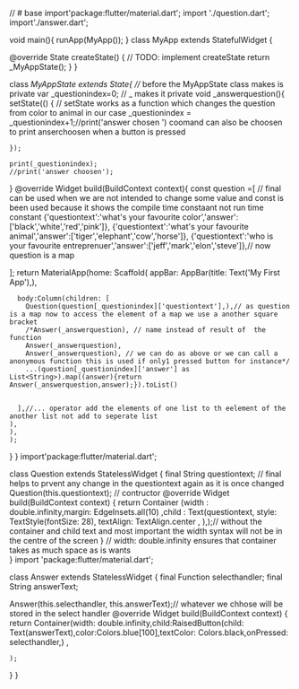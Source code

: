 // # base
import'package:flutter/material.dart';
import './question.dart';
import'./answer.dart';


void main(){
  runApp(MyApp());
}
class MyApp extends StatefulWidget {

  @override
  State<StatefulWidget> createState() {
    // TODO: implement createState
    return _MyAppState();
  }
}

class _MyAppState extends State<MyApp>{  //_ before the MyAppState class makes is private
  var _questionindex=0;  // _ makes it private
  void _answerquestion(){
    setState(() {          // setState works as a function which changes the question from color to animal in our case
    _questionindex = _questionindex+1;//print('answer chosen ') coomand can also be choosen to print anserchoosen when a button is pressed  
    
    });
    
    print(_questionindex); 
    //print('answer choosen');
  }
  @override
 Widget build(BuildContext context){
   const  question =[                      // final can be used when we are not intended to change some value and const is been used because it shows the compile time constaant not run time constant
     {'questiontext':'what\'s your favourite color','answer':['black','white','red','pink']},
     {'questiontext':'what\'s your favourite animal','answer':['tiger','elephant','cow','horse']},
     {'questiontext':'who is your favourite entreprenuer','answer':['jeff','mark','elon','steve']},// now question is a map
     
   ];
    return MaterialApp(home: Scaffold(
      appBar: AppBar(title: Text('My First App'),),
      
      body:Column(children: [
        Question(question[_questionindex]['questiontext'],),// as question is a map now to access the element of a map we use a another square bracket 
        /*Answer(_answerquestion), // name instead of result of  the  function
        Answer(_answerquestion),
        Answer(_answerquestion), // we can do as above or we can call a anonymous function this is used if only1 pressed button for instance*/
        ...(question[_questionindex]['answer'] as List<String>).map((answer){return Answer(_answerquestion,answer);}).toList()
        
        
      ],//... operator add the elements of one list to th eelement of the another list not add to seperate list
    ),
    ),
    );
  }
}
import'package:flutter/material.dart';


class Question extends StatelessWidget {
  final String questiontext; // final helps to prvent any change in the questiontext again as it is once changed 
  Question(this.questiontext);  // contructor
  @override
  Widget build(BuildContext context) {
    return Container (width : double.infinity,margin: EdgeInsets.all(10) ,child : Text(questiontext, style: TextStyle(fontSize: 28), textAlign: TextAlign.center , ),);// without the container and child text and most important the width syntax will not be in the centre of the screen
  }                                                                                                                                         // width: double.infinity ensures that container takes as much space as is wants              
}
import 'package:flutter/material.dart';


class Answer extends StatelessWidget {
  final Function selecthandler;
  final String answerText;
  
  Answer(this.selecthandler, this.answerText);// whatever we chhose will be stored in the select handler
  @override
  Widget build(BuildContext context) {
    return Container(width: double.infinity,child:RaisedButton(child: Text(answerText),color:Colors.blue[100],textColor: Colors.black,onPressed: selecthandler,) ,
      
    );
  }
}
